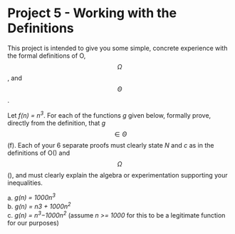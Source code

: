 # Project 5 - Working with the Definitions  

This project is intended to give you some simple, concrete experience with the formal definitions of O, $$\Omega$$, and $$\Theta$$.  

Let *f(n) = n<sup>3</sup>*. For each of the functions *g* given below, formally prove, directly from the definition, that *g* $$\in \Theta$$(f). Each of your 6 separate proofs must clearly state *N* and *c* as in the definitions of O() and $$\Omega$$(), and must clearly explain the algebra or experimentation supporting your inequalities.  

a. *g(n) = 1000n<sup>3</sup>*  
b. *g(n) = n3 + 1000n<sup>2</sup>*  
c. *g(n) = n<sup>3</sup>−1000n<sup>2</sup>* (assume *n >= 1000* for this to be a legitimate function for our purposes)  
